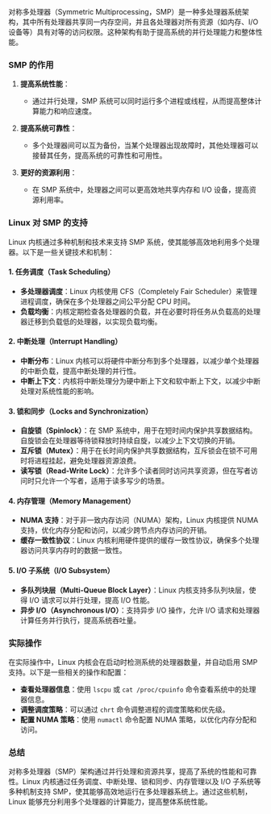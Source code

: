 对称多处理器（Symmetric Multiprocessing，SMP）是一种多处理器系统架构，其中所有处理器共享同一内存空间，并且各处理器对所有资源（如内存、I/O设备等）具有对等的访问权限。这种架构有助于提高系统的并行处理能力和整体性能。

### SMP 的作用

1. **提高系统性能**：
    - 通过并行处理，SMP 系统可以同时运行多个进程或线程，从而提高整体计算能力和响应速度。

2. **提高系统可靠性**：
    - 多个处理器间可以互为备份，当某个处理器出现故障时，其他处理器可以接替其任务，提高系统的可靠性和可用性。

3. **更好的资源利用**：
    - 在 SMP 系统中，处理器之间可以更高效地共享内存和 I/O 设备，提高资源利用率。

### Linux 对 SMP 的支持

Linux 内核通过多种机制和技术来支持 SMP 系统，使其能够高效地利用多个处理器。以下是一些关键技术和机制：

#### 1. 任务调度（Task Scheduling）

- **多处理器调度**：Linux 内核使用 CFS（Completely Fair Scheduler）来管理进程调度，确保在多个处理器之间公平分配 CPU 时间。
- **负载均衡**：内核定期检查各处理器的负载，并在必要时将任务从负载高的处理器迁移到负载低的处理器，以实现负载均衡。

#### 2. 中断处理（Interrupt Handling）

- **中断分布**：Linux 内核可以将硬件中断分布到多个处理器，以减少单个处理器的中断负载，提高中断处理的并行性。
- **中断上下文**：内核将中断处理分为硬中断上下文和软中断上下文，以减少中断处理对系统性能的影响。

#### 3. 锁和同步（Locks and Synchronization）

- **自旋锁（Spinlock）**：在 SMP 系统中，用于在短时间内保护共享数据结构。自旋锁会在处理器等待锁释放时持续自旋，以减少上下文切换的开销。
- **互斥锁（Mutex）**：用于在长时间内保护共享数据结构，互斥锁会在锁不可用时将进程挂起，避免处理器资源浪费。
- **读写锁（Read-Write Lock）**：允许多个读者同时访问共享资源，但在写者访问时只允许一个写者，适用于读多写少的场景。

#### 4. 内存管理（Memory Management）

- **NUMA 支持**：对于非一致内存访问（NUMA）架构，Linux 内核提供 NUMA 支持，优化内存分配和访问，以减少跨节点内存访问的开销。
- **缓存一致性协议**：Linux 内核利用硬件提供的缓存一致性协议，确保多个处理器访问共享内存时的数据一致性。

#### 5. I/O 子系统（I/O Subsystem）

- **多队列块层（Multi-Queue Block Layer）**：Linux 内核支持多队列块层，使得 I/O 请求可以并行处理，提高 I/O 性能。
- **异步 I/O（Asynchronous I/O）**：支持异步 I/O 操作，允许 I/O 请求和处理器计算任务并行执行，提高系统吞吐量。

### 实际操作

在实际操作中，Linux 内核会在启动时检测系统的处理器数量，并自动启用 SMP 支持。以下是一些相关的操作和配置：

- **查看处理器信息**：使用 `lscpu` 或 `cat /proc/cpuinfo` 命令查看系统中的处理器信息。
- **调整调度策略**：可以通过 `chrt` 命令调整进程的调度策略和优先级。
- **配置 NUMA 策略**：使用 `numactl` 命令配置 NUMA 策略，以优化内存分配和访问。

### 总结

对称多处理器（SMP）架构通过并行处理和资源共享，提高了系统的性能和可靠性。Linux 内核通过任务调度、中断处理、锁和同步、内存管理以及 I/O 子系统等多种机制支持 SMP，使其能够高效地运行在多处理器系统上。通过这些机制，Linux 能够充分利用多个处理器的计算能力，提高整体系统性能。
